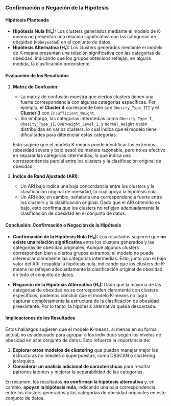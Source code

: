 ### Confirmación o Negación de la Hipótesis

#### Hipótesis Planteada

- **Hipótesis Nula (H₀):** Los clusters generados mediante el modelo de K-means no presentan una relación significativa con las categorías de obesidad (`NObeyesdad`) en el conjunto de datos.
- **Hipótesis Alternativa (H₁):** Los clusters generados mediante el modelo de K-means presentan una relación significativa con las categorías de obesidad, indicando que los grupos obtenidos reflejan, en alguna medida, la clasificación preexistente.

#### Evaluación de los Resultados

1. **Matriz de Confusión**:
   - La matriz de confusión muestra que ciertos clusters tienen una fuerte correspondencia con algunas categorías específicas. Por ejemplo, el **Cluster 4** corresponde bien con `Obesity_Type_III` y el **Cluster 3** con `Insufficient_Weight`.
   - Sin embargo, las categorías intermedias como `Obesity_Type_I`, `Obesity_Type_II`, `Overweight_Level_I`, y `Normal_Weight` están distribuidas en varios clusters, lo cual indica que el modelo tiene dificultades para diferenciar estas categorías.

   Esto sugiere que el modelo K-means puede identificar los extremos (obesidad severa y bajo peso) de manera razonable, pero no es efectivo en separar las categorías intermedias, lo que indica una correspondencia parcial entre los clusters y la clasificación original de obesidad.

2. **Índice de Rand Ajustado (ARI)**:
   - Un ARI bajo indica una baja concordancia entre los clusters y la clasificación original de obesidad, lo cual apoya la hipótesis nula.
   - Un ARI alto, en cambio, señalaría una correspondencia fuerte entre los clusters y la clasificación original. Dado que el ARI obtenido es bajo, esto confirma que los clusters no reflejan adecuadamente la clasificación de obesidad en el conjunto de datos.

#### Conclusión: Confirmación o Negación de la Hipótesis

- **Confirmación de la Hipótesis Nula (H₀):** Los resultados sugieren que **no existe una relación significativa** entre los clusters generados y las categorías de obesidad originales. Aunque algunos clusters corresponden bien a ciertos grupos extremos, el modelo no puede diferenciar claramente las categorías intermedias. Esto, junto con el bajo valor del ARI, respalda la hipótesis nula, indicando que los clusters de K-means no reflejan adecuadamente la clasificación original de obesidad en todo el conjunto de datos.
  
- **Negación de la Hipótesis Alternativa (H₁):** Dado que la mayoría de las categorías de obesidad no se corresponden claramente con clusters específicos, podemos concluir que el modelo K-means no logra capturar completamente la estructura de la clasificación de obesidad preexistente. Por lo tanto, la hipótesis alternativa queda descartada.

#### Implicaciones de los Resultados

Estos hallazgos sugieren que el modelo K-means, al menos en su forma actual, no es adecuado para agrupar a los individuos según los niveles de obesidad en este conjunto de datos. Esto refuerza la importancia de:
1. **Explorar otros modelos de clustering** que puedan manejar mejor las estructuras no lineales o superpuestas, como DBSCAN o clustering jerárquico.
2. **Considerar un análisis adicional de características** para resaltar patrones latentes y mejorar la separabilidad de las categorías.

En resumen, los resultados **no confirman la hipótesis alternativa** y, en cambio, **apoyan la hipótesis nula**, indicando una baja correspondencia entre los clusters generados y las categorías de obesidad originales en este conjunto de datos.

